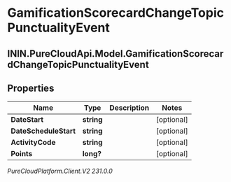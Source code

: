 # GamificationScorecardChangeTopicPunctualityEvent

## ININ.PureCloudApi.Model.GamificationScorecardChangeTopicPunctualityEvent

## Properties

|Name | Type | Description | Notes|
|------------ | ------------- | ------------- | -------------|
| **DateStart** | **string** |  | [optional] |
| **DateScheduleStart** | **string** |  | [optional] |
| **ActivityCode** | **string** |  | [optional] |
| **Points** | **long?** |  | [optional] |



_PureCloudPlatform.Client.V2 231.0.0_
